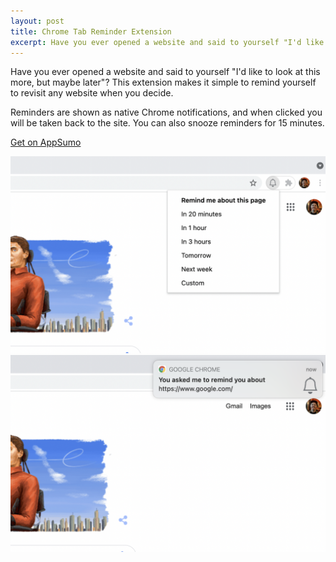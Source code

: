 ```yaml
---
layout: post
title: Chrome Tab Reminder Extension
excerpt: Have you ever opened a website and said to yourself "I'd like to look at this more, but maybe later"?  This extension makes it simple to remind yourself to revisit any website when you decide.
---
```


Have you ever opened a website and said to yourself "I'd like to look at this more, but maybe later"?  This extension makes it simple to remind yourself to revisit any website when you decide.

Reminders are shown as native Chrome notifications, and when clicked you will be taken back to the site.  You can also snooze reminders for 15 minutes.

[Get on AppSumo](https://appsumo.com/products/chrome-tab-reminder/)

<img src="/images/chrome-tab-reminder/menu.png" class="image fit" alt="menu screenshot" />
<img src="/images/chrome-tab-reminder/notification.png" class="image fit" alt="notification screenshot" />
